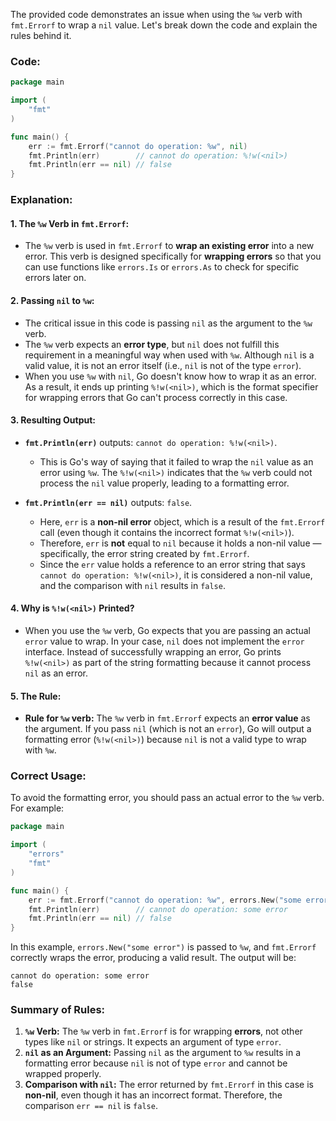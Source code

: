 The provided code demonstrates an issue when using the `%w` verb with `fmt.Errorf` to wrap a `nil` value. Let's break down the code and explain the rules behind it.

### Code:

```go
package main

import (
	"fmt"
)

func main() {
	err := fmt.Errorf("cannot do operation: %w", nil)
	fmt.Println(err)        // cannot do operation: %!w(<nil>)
	fmt.Println(err == nil) // false
}
```

### Explanation:

#### 1. **The `%w` Verb in `fmt.Errorf`:**
- The `%w` verb is used in `fmt.Errorf` to **wrap an existing error** into a new error. This verb is designed specifically for **wrapping errors** so that you can use functions like `errors.Is` or `errors.As` to check for specific errors later on.

#### 2. **Passing `nil` to `%w`:**
- The critical issue in this code is passing `nil` as the argument to the `%w` verb.
- The `%w` verb expects an **error type**, but `nil` does not fulfill this requirement in a meaningful way when used with `%w`. Although `nil` is a valid value, it is not an error itself (i.e., `nil` is not of the type `error`).
- When you use `%w` with `nil`, Go doesn't know how to wrap it as an error. As a result, it ends up printing `%!w(<nil>)`, which is the format specifier for wrapping errors that Go can't process correctly in this case.

#### 3. **Resulting Output:**
- **`fmt.Println(err)`** outputs: `cannot do operation: %!w(<nil>)`.
  - This is Go's way of saying that it failed to wrap the `nil` value as an error using `%w`. The `%!w(<nil>)` indicates that the `%w` verb could not process the `nil` value properly, leading to a formatting error.

- **`fmt.Println(err == nil)`** outputs: `false`.
  - Here, `err` is a **non-nil error** object, which is a result of the `fmt.Errorf` call (even though it contains the incorrect format `%!w(<nil>)`).
  - Therefore, `err` is **not** equal to `nil` because it holds a non-nil value — specifically, the error string created by `fmt.Errorf`.
  - Since the `err` value holds a reference to an error string that says `cannot do operation: %!w(<nil>)`, it is considered a non-nil value, and the comparison with `nil` results in `false`.

#### 4. **Why is `%!w(<nil>)` Printed?**
- When you use the `%w` verb, Go expects that you are passing an actual `error` value to wrap. In your case, `nil` does not implement the `error` interface. Instead of successfully wrapping an error, Go prints `%!w(<nil>)` as part of the string formatting because it cannot process `nil` as an error.
  
#### 5. **The Rule:**
- **Rule for `%w` verb:** The `%w` verb in `fmt.Errorf` expects an **error value** as the argument. If you pass `nil` (which is not an `error`), Go will output a formatting error (`%!w(<nil>)`) because `nil` is not a valid type to wrap with `%w`.

### Correct Usage:

To avoid the formatting error, you should pass an actual error to the `%w` verb. For example:

```go
package main

import (
	"errors"
	"fmt"
)

func main() {
	err := fmt.Errorf("cannot do operation: %w", errors.New("some error"))
	fmt.Println(err)        // cannot do operation: some error
	fmt.Println(err == nil) // false
}
```

In this example, `errors.New("some error")` is passed to `%w`, and `fmt.Errorf` correctly wraps the error, producing a valid result. The output will be:

```
cannot do operation: some error
false
```

### Summary of Rules:

1. **`%w` Verb:** The `%w` verb in `fmt.Errorf` is for wrapping **errors**, not other types like `nil` or strings. It expects an argument of type `error`.
2. **`nil` as an Argument:** Passing `nil` as the argument to `%w` results in a formatting error because `nil` is not of type `error` and cannot be wrapped properly.
3. **Comparison with `nil`:** The error returned by `fmt.Errorf` in this case is **non-nil**, even though it has an incorrect format. Therefore, the comparison `err == nil` is `false`.

